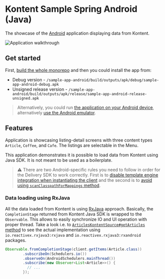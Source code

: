 # Kontent Sample Spring Android (Java)

The showcase of the [Android](https://www.android.com/) application displaying data from Kontent.

![Application walkthrough](./adroid-app-showcase.gif)

## Get started

First, [build the whole monorepo](../README.md#Build-and-Test) and then you could install the app from:

* Debug version - `/sample-app-android/build/outputs/apk/debug/sample-app-android-debug.apk`
* Unsigned release version - `/sample-app-android/build/outputs/apk/release/sample-app-android-release-unsigned.apk`

> Alternatively, you could run [the application on your Android device](https://developer.android.com/studio/run), alternatively [use the Android emulator](https://developer.android.com/studio/run/emulator).

## Features

Application is showcasing listing-detail screens with three content types `Article`, `Coffee`, and `Cafe`. The listings are selectable in the Menu.

This application demonstrates it is possible to load data from Kontent using Java SDK. It is not meant to be used as a boilerplate.

>⚠ There are two Android-specific rules you need to follow in order for the Delivery SDK to work correctly. First is to [disable template engine integration when instantiating the client](../kontent-delivery/README.md#1-initialize-the-delivery-client-for-android-development) and the second is to [avoid using `scanClasspathForMappings` method](../kontent-delivery/README.md#2-register-strongly-typed-models).

### Data loading using RxJava

All the data loaded from Kontent is using [RxJava](https://github.com/ReactiveX/RxJava) approach. Basically, the `CompletionStage` returned from Kontent Java SDK is wrapped to the `Observable`. This allows to easily synchronize IO and UI operation with proper thread. Take a look i.e. to [`ArticlesKontentSource#getArticles` method](./src/main/java/com/github/kentico/delivery_android_sample/data/source/articles/ArticlesKontentSource.java#L40) to see the actual implementation using `io.reactivex.rxjava3:rxjava` and `io.reactivex.rxjava3:rxandroid` packages.

```java
Observable.fromCompletionStage(client.getItems(Article.class))
        .subscribeOn(Schedulers.io())
        .observeOn(AndroidSchedulers.mainThread())
        .subscribe(new Observer<List<Article>>() {
          // ...
        });
```
